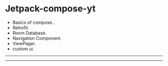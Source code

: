 # Jetpack-compose-yt

- Basics of compose..
- Retrofit.
- Room Database.
- Navigation Component.
- ViewPager.
- custom ui.
--------
---------
